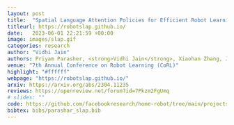 ```yaml
---
layout: post
title:  "Spatial Language Attention Policies for Efficient Robot Learning"
titleurl: https://robotslap.github.io/
date:   2023-06-01 22:21:59 +00:00
image: images/slap.gif
categories: research
author: "Vidhi Jain"
authors: Priyam Parasher, <strong>Vidhi Jain</strong>, Xiaohan Zhang, Jay Vakil, Sam Powers, Yonatan Bisk and Chris Paxton."
venue: "7th Annual Conference on Robot Learning (CoRL)"
highlight: "#ffffff"
webpage: "https://robotslap.github.io/"
arxiv: https://arxiv.org/abs/2304.11235
reviews: https://openreview.net/forum?id=7Pkzm2FgUmq
# slides: ""
code: https://github.com/facebookresearch/home-robot/tree/main/projects/slap_manipulation
bibtex: bibs/parashar_slap.bib
---
```

